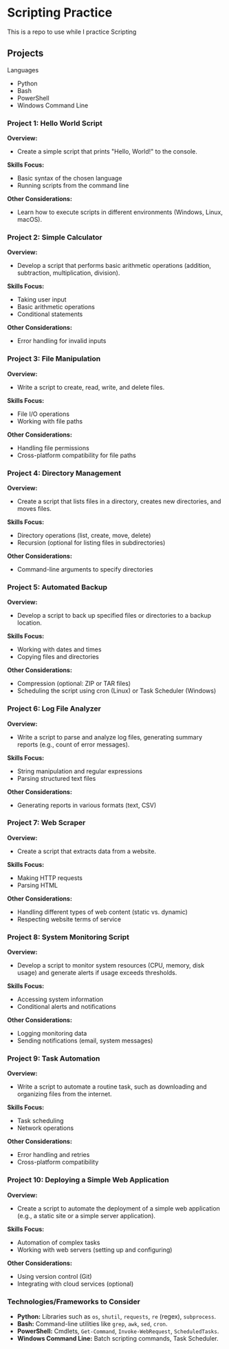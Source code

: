 # Scripting Practice
This is a repo to use while I practice Scripting

## Projects
Languages
- Python
- Bash
- PowerShell
- Windows Command Line

### Project 1: Hello World Script
**Overview:**
- Create a simple script that prints "Hello, World!" to the console.

**Skills Focus:**
- Basic syntax of the chosen language
- Running scripts from the command line

**Other Considerations:**
- Learn how to execute scripts in different environments (Windows, Linux, macOS).

### Project 2: Simple Calculator
**Overview:**
- Develop a script that performs basic arithmetic operations (addition, subtraction, multiplication, division).

**Skills Focus:**
- Taking user input
- Basic arithmetic operations
- Conditional statements

**Other Considerations:**
- Error handling for invalid inputs

### Project 3: File Manipulation
**Overview:**
- Write a script to create, read, write, and delete files.

**Skills Focus:**
- File I/O operations
- Working with file paths

**Other Considerations:**
- Handling file permissions
- Cross-platform compatibility for file paths

### Project 4: Directory Management
**Overview:**
- Create a script that lists files in a directory, creates new directories, and moves files.

**Skills Focus:**
- Directory operations (list, create, move, delete)
- Recursion (optional for listing files in subdirectories)

**Other Considerations:**
- Command-line arguments to specify directories

### Project 5: Automated Backup
**Overview:**
- Develop a script to back up specified files or directories to a backup location.

**Skills Focus:**
- Working with dates and times
- Copying files and directories

**Other Considerations:**
- Compression (optional: ZIP or TAR files)
- Scheduling the script using cron (Linux) or Task Scheduler (Windows)

### Project 6: Log File Analyzer
**Overview:**
- Write a script to parse and analyze log files, generating summary reports (e.g., count of error messages).

**Skills Focus:**
- String manipulation and regular expressions
- Parsing structured text files

**Other Considerations:**
- Generating reports in various formats (text, CSV)

### Project 7: Web Scraper
**Overview:**
- Create a script that extracts data from a website.

**Skills Focus:**
- Making HTTP requests
- Parsing HTML

**Other Considerations:**
- Handling different types of web content (static vs. dynamic)
- Respecting website terms of service

### Project 8: System Monitoring Script
**Overview:**
- Develop a script to monitor system resources (CPU, memory, disk usage) and generate alerts if usage exceeds thresholds.

**Skills Focus:**
- Accessing system information
- Conditional alerts and notifications

**Other Considerations:**
- Logging monitoring data
- Sending notifications (email, system messages)

### Project 9: Task Automation
**Overview:**
- Write a script to automate a routine task, such as downloading and organizing files from the internet.

**Skills Focus:**
- Task scheduling
- Network operations

**Other Considerations:**
- Error handling and retries
- Cross-platform compatibility

### Project 10: Deploying a Simple Web Application
**Overview:**
- Create a script to automate the deployment of a simple web application (e.g., a static site or a simple server application).

**Skills Focus:**
- Automation of complex tasks
- Working with web servers (setting up and configuring)

**Other Considerations:**
- Using version control (Git)
- Integrating with cloud services (optional)

### Technologies/Frameworks to Consider
- **Python:** Libraries such as `os`, `shutil`, `requests`, `re` (regex), `subprocess`.
- **Bash:** Command-line utilities like `grep`, `awk`, `sed`, `cron`.
- **PowerShell:** Cmdlets, `Get-Command`, `Invoke-WebRequest`, `ScheduledTasks`.
- **Windows Command Line:** Batch scripting commands, Task Scheduler.
